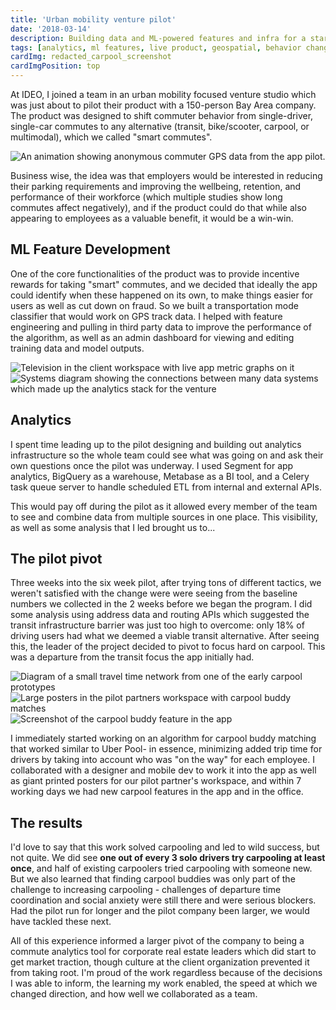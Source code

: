 ```yaml
---
title: 'Urban mobility venture pilot'
date: '2018-03-14'
description: Building data and ML-powered features and infra for a startup
tags: [analytics, ml features, live product, geospatial, behavior change]
cardImg: redacted_carpool_screenshot
cardImgPosition: top
---
```


<script>
import Img from '@zerodevx/svelte-img'    
import dash from '$lib/images/mobility_dashboard.png?as=run';
import stack from '$lib/images/analytics_stack.png?as=run';
import net from '$lib/images/commute_network.png?as=run';

import app from '$lib/images/redacted_carpool_screenshot.png?as=run:0';
import poster from '$lib/images/posters.png?as=run';
import commutes from '$lib/images/commutes.webp';
</script>

At IDEO, I joined a team in an urban mobility focused venture studio which was just about to pilot their product with a 150-person Bay Area company. The product was designed to shift commuter behavior from single-driver, single-car commutes to any alternative (transit, bike/scooter, carpool, or multimodal), which we called "smart commutes".

<img src={commutes} alt='An animation showing anonymous commuter GPS data from the app pilot.' class="float-right sm:w-96 sm:ml-8 sm:-mr-16">

Business wise, the idea was that employers would be interested in reducing their parking requirements and improving the wellbeing, retention, and performance of their workforce (which multiple studies show long commutes affect negatively), and if the product could do that while also appearing to employees as a valuable benefit, it would be a win-win.

## ML Feature Development

One of the core functionalities of the product was to provide incentive rewards for taking "smart" commutes, and we decided that ideally the app could identify when these happened on its own, to make things easier for users as well as cut down on fraud. So we built a transportation mode classifier that would work on GPS track data. I helped with feature engineering and pulling in third party data to improve the performance of the algorithm, as well as an admin dashboard for viewing and editing training data and model outputs.

<div class="mb-4 sm:float-left sm:mb-8 sm:mr-8 sm:-ml-16 relative">
    <Img class="sm:w-56" src={dash} alt='Television in the client workspace with live app metric graphs on it' />
    <Img class="sm:w-96 sm:max-w-[130%] absolute bottom-0 sm:-bottom-4 sm:-right-2" src={stack} alt='Systems diagram showing the connections between many data systems which made up the analytics stack for the venture' />
</div>

## Analytics

I spent time leading up to the pilot designing and building out analytics infrastructure so the whole team could see what was going on and ask their own questions once the pilot was underway. I used Segment for app analytics, BigQuery as a warehouse, Metabase as a BI tool, and a Celery task queue server to handle scheduled ETL from internal and external APIs.

This would pay off during the pilot as it allowed every member of the team to see and combine data from multiple sources in one place. This visibility, as well as some analysis that I led brought us to...

## The pilot pivot

Three weeks into the six week pilot, after trying tons of different tactics, we weren't satisfied with the change were were seeing from the baseline numbers we collected in the 2 weeks before we began the program. I did some analysis using address data and routing APIs which suggested the transit infrastructure barrier was just too high to overcome: only 18% of driving users had what we deemed a viable transit alternative. After seeing this, the leader of the project decided to pivot to focus hard on carpool. This was a departure from the transit focus the app initially had.


<Img class="w-48 sm:float-right sm:ml-16 relative top-10 z-10 left-4 sm:right-10" src={net} alt='Diagram of a small travel time network from one of the early carpool prototypes' />
<Img class="sm:w-96 sm:float-right clear-right sm:ml-8 my-4 relative sm:-mr-16" src={poster} alt='Large posters in the pilot partners workspace with carpool buddy matches' />
<Img class="w-72 sm:float-right clear-right sm:ml-8 left-16 sm:left-0 relative -top-32 sm:-top-16 -mb-24 sm:-mb-12 "  src={app} alt='Screenshot of the carpool buddy feature in the app' />
    


I immediately started working on an algorithm for carpool buddy matching that worked similar to Uber Pool- in essence, minimizing added trip time for drivers by taking into account who was "on the way" for each employee. I collaborated with a designer and mobile dev to work it into the app as well as giant printed posters for our pilot partner's workspace, and within 7 working days we had new carpool features in the app and in the office.

## The results

I'd love to say that this work solved carpooling and led to wild success, but not quite. We did see **one out of every 3 solo drivers try carpooling at least once**, and half of existing carpoolers tried carpooling with someone new. But we also learned that finding carpool buddies was only part of the challenge to increasing carpooling - challenges of departure time coordination and social anxiety were still there and were serious blockers. Had the pilot run for longer and the pilot company been larger, we would have tackled these next.

All of this experience informed a larger pivot of the company to being a commute analytics tool for corporate real estate leaders which did start to get market traction, though culture at the client organization prevented it from taking root. I'm proud of the work regardless because of the decisions I was able to inform, the learning my work enabled, the speed at which we changed direction, and how well we collaborated as a team.
